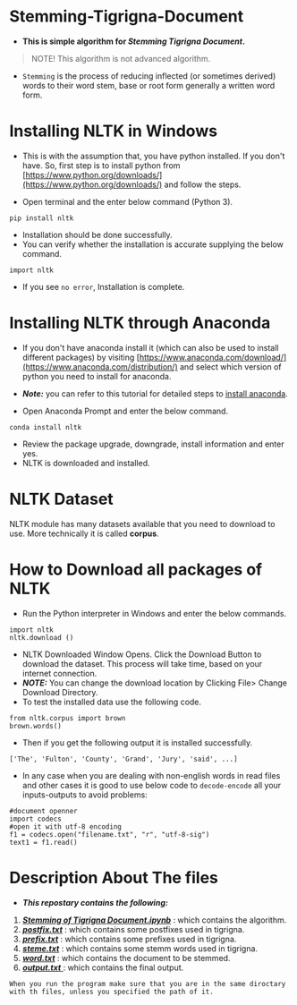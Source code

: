 # Stemming-Tigrigna-Document
* **This is simple algorithm for _Stemming Tigrigna Document_.**
> NOTE! This algorithm is not advanced algorithm.

* `Stemming` is the process of reducing inflected (or sometimes derived) words to their word stem, base or root form generally a written word form.

# Installing NLTK in Windows
* This is with the assumption that, you have python installed. If you don't have. So, first step is to install python from [https://www.python.org/downloads/](https://www.python.org/downloads/) and follow the steps.

* Open terminal and the enter below command (Python 3).
~~~
pip install nltk
~~~

* Installation should be done successfully.
* You can verify whether the installation is accurate supplying the below command.
~~~
import nltk
~~~

* If you see `no error`, Installation is complete.

# Installing NLTK through Anaconda
* If you don't have anaconda install it (which can also be used to install different packages) by visiting [https://www.anaconda.com/download/](https://www.anaconda.com/distribution/) and select which version of python you need to install for anaconda.
* **_Note:_** you can refer to this tutorial for detailed steps to [install anaconda](https://www.guru99.com/download-install-r-rstudio.html).

* Open Anaconda Prompt and enter the below command.
~~~
conda install nltk
~~~
* Review the package upgrade, downgrade, install information and enter yes.
* NLTK is downloaded and installed.

# NLTK Dataset
NLTK module has many datasets available that you need to download to use. More technically it is called **corpus**.

# How to Download all packages of NLTK
* Run the Python interpreter in Windows and enter the below commands.
~~~
import nltk
nltk.download ()
~~~

* NLTK Downloaded Window Opens. Click the Download Button to download the dataset. This process will take time, based on your internet connection.
* **_NOTE:_** You can change the download location by Clicking File> Change Download Directory.
* To test the installed data use the following code.
~~~
from nltk.corpus import brown
brown.words()
~~~

* Then if you get the following output it is installed successfully.
~~~
['The', 'Fulton', 'County', 'Grand', 'Jury', 'said', ...]
~~~

* In any case when you are dealing with non-english words in read files and other cases it is good to use below code to `decode-encode` all your inputs-outputs to avoid problems:
~~~
#document openner
import codecs
#open it with utf-8 encoding 
f1 = codecs.open("filename.txt", "r", "utf-8-sig")
text1 = f1.read()
~~~

# Description About The files
* **_This repostary contains the following:_**
1. [**_Stemming of  Tigrigna Document.ipynb_**](https://github.com/Luel-Hagos/Stemming-Tigrigna-Document/blob/master/Stemming%20of%20%20Tigrigna%20Document.ipynb) : which contains the algorithm.
2. [**_postfix.txt_**](https://github.com/Luel-Hagos/Stemming-Tigrigna-Document/blob/master/postfix.txt) : which contains some postfixes used in tigrigna.
3. [**_prefix.txt_**](https://github.com/Luel-Hagos/Stemming-Tigrigna-Document/blob/master/prefix.txt) : which contains some prefixes used in tigrigna.
4. [**_steme.txt_**](https://github.com/Luel-Hagos/Stemming-Tigrigna-Document/blob/master/steme.txt) : which contains some stemm words used in tigrigna.
5. [**_word.txt_**](https://github.com/Luel-Hagos/Stemming-Tigrigna-Document/blob/master/word.txt) : which contains the document to be stemmed.
6. [**_output.txt_** ](https://github.com/Luel-Hagos/Stemming-Tigrigna-Document/blob/master/output.txt) : which contains the final output.
~~~
When you run the program make sure that you are in the same diroctary with th files, unless you specified the path of it.
~~~
